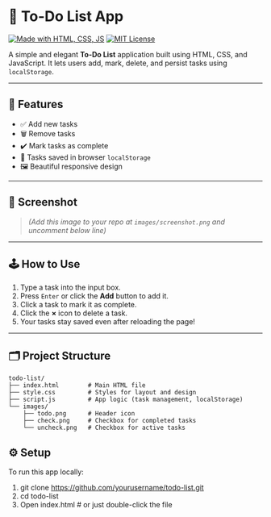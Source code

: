 # 📝 To-Do List App

[![Made with HTML, CSS, JS](https://img.shields.io/badge/Made%20with-HTML%2C%20CSS%2C%20JavaScript-blue)](#-technologies-used)
[![MIT License](https://img.shields.io/badge/license-MIT-green.svg)](#-license)

A simple and elegant **To-Do List** application built using HTML, CSS, and JavaScript. It lets users add, mark, delete, and persist tasks using `localStorage`.

---

## 🚀 Features

- ✅ Add new tasks
- 🗑️ Remove tasks
- ✔️ Mark tasks as complete
- 💾 Tasks saved in browser `localStorage`
- 🖼️ Beautiful responsive design

---

## 📸 Screenshot

> *(Add this image to your repo at `images/screenshot.png` and uncomment below line)*  
<!-- ![Screenshot of To-Do List](images/screenshot.png) -->

---

## 🕹️ How to Use

1. Type a task into the input box.
2. Press `Enter` or click the **Add** button to add it.
3. Click a task to mark it as complete.
4. Click the **×** icon to delete a task.
5. Your tasks stay saved even after reloading the page!

---

## 🗂️ Project Structure

```
todo-list/
├── index.html        # Main HTML file
├── style.css         # Styles for layout and design
├── script.js         # App logic (task management, localStorage)
└── images/
    ├── todo.png      # Header icon
    ├── check.png     # Checkbox for completed tasks
    └── uncheck.png   # Checkbox for active tasks
```

## ⚙️ Setup
To run this app locally:
1. git clone https://github.com/yourusername/todo-list.git
2. cd todo-list
3. Open index.html   # or just double-click the file

